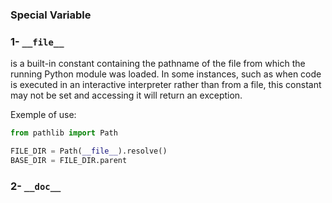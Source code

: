 ### Special Variable

### 1- `__file__`
is a built-in constant containing the pathname of the file from which the 
running Python module was loaded. In some instances, such as when code is 
executed in an interactive interpreter rather than from a file, this 
constant may not be set and accessing it will return an exception.

Exemple of use:

```python
from pathlib import Path

FILE_DIR = Path(__file__).resolve()
BASE_DIR = FILE_DIR.parent
```

### 2- `__doc__`
